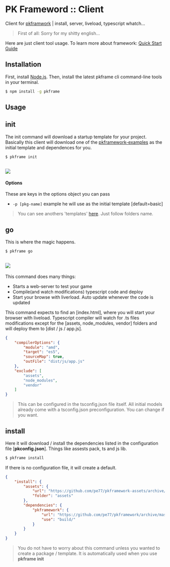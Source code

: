 # PK Frameword :: Client  
Client for [pkframwork](https://github.com/pe77/pkframework) | install, server, liveload, typescript whatch...

>First of all: Sorry for my shitty english...

Here are just client tool usage. To learn more about framework: [Quick Start Guide](https://github.com/pe77/pkframework/wiki)

Installation
---------------

First, install [Node.js](https://nodejs.org/en/). Then, install the latest pkframe cli command-line tools in your terminal. 

```bash
$ npm install -g pkframe
```

Usage
---------------

## init

The init command will download a startup template for your project.
Basically this client will download one of the [pkframework-examples](https://github.com/pe77/pkframework-examples) as the initial template and dependences for you.

```bash
$ pkframe init
```

![](http://i.imgur.com/zhG4N8L.png)
-----------

#### Options

These are keys in the options object you can pass

- `-p [pkg-name]` example he will use as the initial template [default=basic]

> You can see anothers 'templates' [here](https://github.com/pe77/pkframework-examples). Just follow folders name.

## go

This is where the magic happens.

```bash
$ pkframe go
```
![](http://i.imgur.com/cSLjV2R.png)
-----------

This command does many things:

- Starts a web-server to test your game
- Compile(and watch modifications) typescript code and deploy
- Start your browse with liverload. Auto update whenever the code is updated

This command expects to find an [index.html], where you will start your browser with liveload.
Typescript compiler will watch for .ts files modifications except for the [assets, node_modules, vendor] folders and will deploy them to [dist / js / app.js].

```json
{
    "compilerOptions": {
        "module": "amd",
        "target": "es5",
        "sourceMap": true,
        "outFile": "dist/js/app.js"
    },
    "exclude": [
        "assets",
        "node_modules",
        "vendor"
    ]
}
```

>This can be configured in the tsconfig.json file itself. All initial models already come with a tsconfig.json preconfiguration. You can change if you want.

## install
Here it will download / install the dependencies listed in the configuration file [**pkconfig.json**]. Things like assests pack, ts and js lib.

```bash
$ pkframe install
```
If there is no configuration file, it will create a default.

```json
{
    "install": {
        "assets": {
            "url": "https://github.com/pe77/pkframework-assets/archive/master.zip",
            "folder": "assets"
        },
        "dependencies": {
            "pkframework": {
                "url": "https://github.com/pe77/pkframework/archive/master.zip",
                "use": "build/"
            }
        }
    }
}
```
>You do not have to worry about this command unless you wanted to create a package / template.
>It is automatically used when you use **pkframe init**

